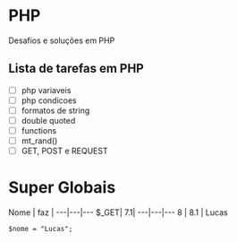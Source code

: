 # PHP
 Desafios e soluções em PHP

## Lista de tarefas em PHP
- [ ] php variaveis
- [ ] php condicoes
- [ ] formatos de string
- [ ] double quoted
- [ ] functions
- [ ] mt_rand()
- [ ] GET, POST e REQUEST
# Super Globais
Nome | faz |
---|---|---
$_GET| 7.1| 
---|---|---
8 | 8.1 | Lucas

```
$nome = "Lucas";

```
